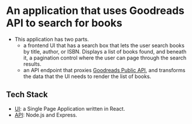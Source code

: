 # An application that uses Goodreads API to search for books

- This application has two parts.
  - a frontend UI that has a search box that lets the user search books by title, author, or ISBN. Displays a list of books found, and beneath it, a pagination control where the user can page through the search results.
  - an API endpoint that proxies [Goodreads Public API](https://www.goodreads.com/api/index#search.books), and transforms the data that the UI needs to render the list of books.

## Tech Stack

- [UI](ui): a Single Page Application written in React.
- [API](api): Node.js and Express.
